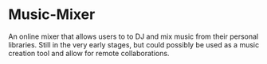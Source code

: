 # Music-Mixer
An online mixer that allows users to to DJ and mix music from their personal libraries.
Still in the very early stages, but could possibly be used as a music creation tool and allow for remote collaborations.
